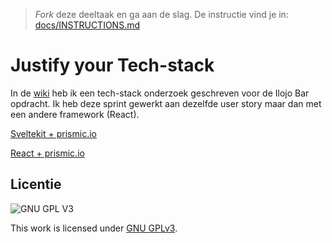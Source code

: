 > _Fork_ deze deeltaak en ga aan de slag. De instructie vind je in: [docs/INSTRUCTIONS.md](docs/INSTRUCTIONS.md)

# Justify your Tech-stack

In de [wiki](https://github.com/Finnvb/choices-choices-justify-your-tech-stack/wiki) heb ik een tech-stack onderzoek geschreven voor de Ilojo Bar opdracht. Ik heb deze sprint gewerkt aan dezelfde user story maar dan met een andere framework (React).

[Sveltekit + prismic.io](https://github.com/Finnvb/lose-your-head-the-client-case)  


[React + prismic.io](https://github.com/Finnvb/choices-choices-the-tech-stack)





<!-- Haal bovenstaande tekst weg! -->


<!-- Schrijf een mooie inleiding, beschrijf minstens de aanleiding - waarom doe je deze opdracht - en de tech-stack die je onderzoekt. Beschrijf daarna heel kort de stappen bij 2, 3, 4 en 5. -->

<!-- Beschrijf in een alinea de conclusie en belangrijkste inzichten met betrekking tot de gebruikservaring (UX) -->

<!-- Beschrijf in een alinea de conclusie en belangrijkste inzichten met betrekking tot de ontwikkelervaring (DX) -->

<!-- Beschrijf in een alinea de conclusie en belangrijkste inzichten met betrekking tot de content management ervaring (CMX) -->

<!-- Neem als conclusie een alinea op waarin je de voorwaarden benoemd die deze tech-stack aan de betrokken partijen stelt. -->

<!-- De licentie hieronder mag je ook weg halen, of laten staan, wat je wilt -->

## Licentie

![GNU GPL V3](https://www.gnu.org/graphics/gplv3-127x51.png)

This work is licensed under [GNU GPLv3](./LICENSE).
